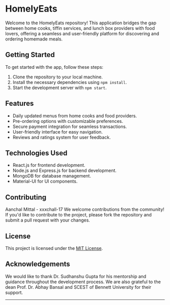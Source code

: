 
# HomelyEats

Welcome to the HomelyEats repository! This application bridges the gap between home cooks, tiffin services, and lunch box providers with food lovers, offering a seamless and user-friendly platform for discovering and ordering homemade meals.

## Getting Started

To get started with the app, follow these steps:

1. Clone the repository to your local machine.
2. Install the necessary dependencies using `npm install`.
3. Start the development server with `npm start`.

## Features

- Daily updated menus from home cooks and food providers.
- Pre-ordering options with customizable preferences.
- Secure payment integration for seamless transactions.
- User-friendly interface for easy navigation.
- Reviews and ratings system for user feedback.

## Technologies Used

- React.js for frontend development.
- Node.js and Express.js for backend development.
- MongoDB for database management.
- Material-UI for UI components.

## Contributing
Aanchal Mittal - xxxchall-17
We welcome contributions from the community! If you'd like to contribute to the project, please fork the repository and submit a pull request with your changes.

## License

This project is licensed under the [MIT License](LICENSE).

## Acknowledgements

We would like to thank Dr. Sudhanshu Gupta for his mentorship and guidance throughout the development process. We are also grateful to the dean Prof. Dr. Abhay Bansal and SCEST of Bennett University for their support.

---
